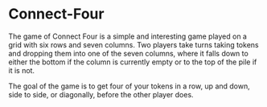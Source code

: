 # Connect-Four
The game of Connect Four is a simple and interesting game played on a
grid with six rows and seven columns. Two players take turns taking
tokens and dropping them into one of the seven columns, where it falls
down to either the bottom if the column is currently empty or to the top of
the pile if it is not.

The goal of the game is to get four of your tokens in a row, up and down,
side to side, or diagonally, before the other player does. 
